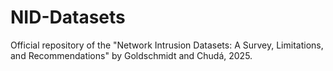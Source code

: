 # NID-Datasets
Official repository of the "Network Intrusion Datasets: A Survey, Limitations, and Recommendations" by Goldschmidt and Chudá, 2025.
